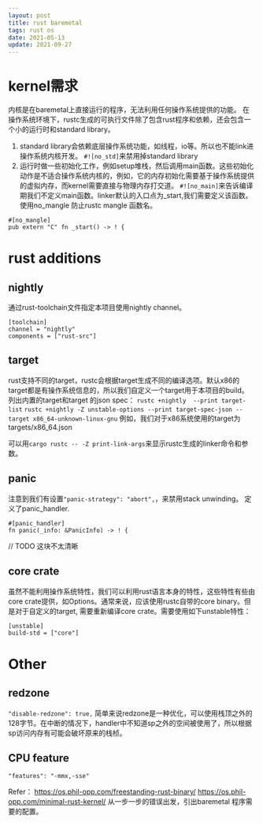 ```yaml
---
layout: post
title: rust baremetal
tags: rust os
date: 2021-05-13
update: 2021-09-27
---
```


# kernel需求
内核是在baremetal上直接运行的程序，无法利用任何操作系统提供的功能。
在操作系统环境下，rustc生成的可执行文件除了包含rust程序和依赖，还会包含一个小的运行时和standard library。
1. standard library会依赖底层操作系统功能，如线程，io等。所以也不能link进操作系统内核开发。
`#![no_std]`来禁用掉standard library
2. 运行时做一些初始化工作，例如setup堆栈，然后调用main函数。这些初始化动作是不适合操作系统内核的，例如，它的内存初始化需要基于操作系统提供的虚拟内存，而kernel需要直接与物理内存打交道。
 `#![no_main]`来告诉编译期我们不定义main函数。linker默认的入口点为_start,我们需要定义该函数。使用no_mangle 防止rustc mangle 函数名。
```
#[no_mangle]
pub extern "C" fn _start() -> ! {
```

# rust additions

## nightly
通过rust-toolchain文件指定本项目使用nightly channel。
```
[toolchain]
channel = "nightly"
components = ["rust-src"]
```

## target
rust支持不同的target，rustc会根据target生成不同的编译选项。默认x86的target都是有操作系统信息的，所以我们自定义一个target用于本项目的build。
列出内置的target和target 的json spec：
`rustc +nightly  --print target-list`
`rustc +nightly -Z unstable-options --print target-spec-json --target x86_64-unknown-linux-gnu`
例如，我们对于x86系统使用的target为 targets/x86_64.json

可以用`cargo rustc -- -Z print-link-args`来显示rustc生成的linker命令和参数。

## panic
注意到我们有设置`"panic-strategy": "abort",`，来禁用stack unwinding。
定义了panic_handler.
```
#[panic_handler]
fn panic(_info: &PanicInfo) -> ! {
```
// TODO 这块不太清晰

## core crate
虽然不能利用操作系统特性，我们可以利用rust语言本身的特性，这些特性有些由core crate提供，如Options。通常来说，应该使用rustc自带的core binary。但是对于自定义的target, 需要重新编译core crate。需要使用如下unstable特性：
```
[unstable]
build-std = ["core"]
```

# Other
## redzone
`"disable-redzone": true,`
简单来说redzone是一种优化，可以使用栈顶之外的128字节。在中断的情况下，handler中不知道sp之外的空间被使用了，所以根据sp访问内存有可能会破坏原来的栈桢。

## CPU feature
`"features": "-mmx,-sse"`

Refer：
https://os.phil-opp.com/freestanding-rust-binary/
https://os.phil-opp.com/minimal-rust-kernel/
从一步一步的错误出发，引出baremetal 程序需要的配置。
